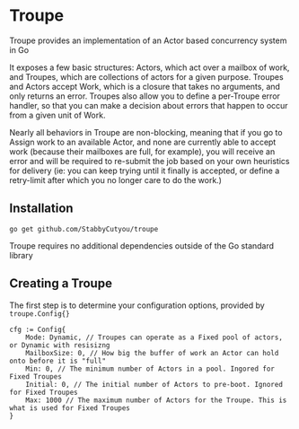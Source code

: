# Troupe

Troupe provides an implementation of an Actor based concurrency system in Go

It exposes a few basic structures: Actors, which act over a mailbox of work, and Troupes, which are collections of actors for a given purpose. Troupes and Actors accept Work, which is a closure that takes no arguments, and only returns an error. Troupes also allow you to define a per-Troupe error handler, so that you can make a decision about errors that happen to occur from a given unit of Work.

Nearly all behaviors in Troupe are non-blocking, meaning that if you go to Assign work to an available Actor, and none are currently able to accept work (because their mailboxes are full, for example), you will receive an error and will be required to re-submit the job based on your own heuristics for delivery (ie: you can keep trying until it finally is accepted, or define a retry-limit after which you no longer care to do the work.)

## Installation

`go get github.com/StabbyCutyou/troupe`

Troupe requires no additional dependencies outside of the Go standard library

## Creating a Troupe

The first step is to determine your configuration options, provided by `troupe.Config{}`

```golang
cfg := Config{
    Mode: Dynamic, // Troupes can operate as a Fixed pool of actors, or Dynamic with resisizng
    MailboxSize: 0, // How big the buffer of work an Actor can hold onto before it is "full"
    Min: 0, // The minimum number of Actors in a pool. Ingored for Fixed Troupes
    Initial: 0, // The initial number of Actors to pre-boot. Ignored for Fixed Troupes
    Max: 1000 // The maximum number of Actors for the Troupe. This is what is used for Fixed Troupes
}
```